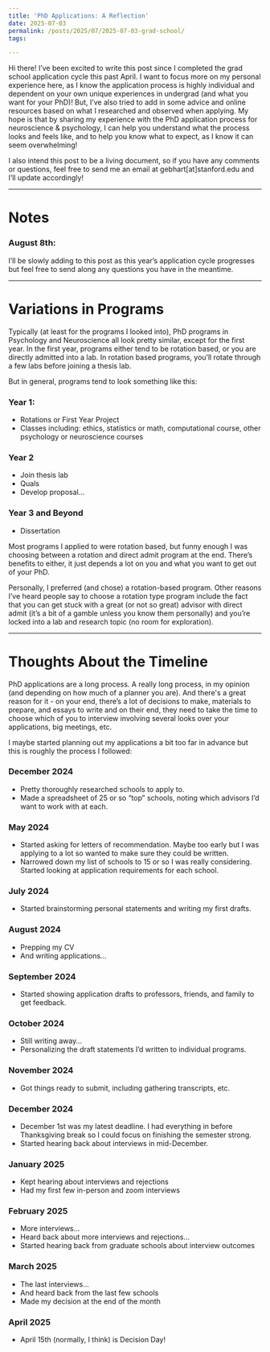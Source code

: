 ```yaml
---
title: 'PhD Applications: A Reflection'
date: 2025-07-03
permalink: /posts/2025/07/2025-07-03-grad-school/
tags:

---
```


Hi there! I’ve been excited to write this post since I completed the grad school application cycle this past April. I want to focus more on my personal experience here, as I know the application process is highly individual and dependent on your own unique experiences in undergrad (and what you want for your PhD)! But, I’ve also tried to add in some advice and online resources based on what I researched and observed when applying. My hope is that by sharing my experience with the PhD application process for neuroscience & psychology, I can help you understand what the process looks and feels like, and to help you know what to expect, as I know it can seem overwhelming! 

I also intend this post to be a living document, so if you have any comments or questions, feel free to send me an email at gebhart[at]stanford.edu and I’ll update accordingly! 

________________________________
# Notes

### August 8th:

I’ll be slowly adding to this post as this year’s application cycle progresses but feel free to send along any questions you have in the meantime. 


________________________________
# Variations in Programs

Typically (at least for the programs I looked into), PhD programs in Psychology and Neuroscience all look pretty similar, except for the first year. In the first year, programs either tend to be rotation based, or you are directly admitted into a lab. In rotation based programs, you’ll rotate through a few labs before joining a thesis lab.

But in general, programs tend to look something like this:
### Year 1: 
- Rotations or First Year Project
- Classes including: ethics, statistics or math, computational course, other psychology or neuroscience courses
### Year 2
- Join thesis lab
- Quals 
- Develop proposal…
### Year 3 and Beyond
- Dissertation 

Most programs I applied to were rotation based, but funny enough I was choosing between a rotation and direct admit program at the end. There’s benefits to either, it just depends a lot on you and what you want to get out of your PhD. 

Personally, I preferred (and chose) a rotation-based program. Other reasons I’ve heard people say to choose a rotation type program include the fact that you can get stuck with a great (or not so great) advisor with direct admit (it’s a bit of a gamble unless you know them personally) and you’re locked into a lab and research topic (no room for exploration). 

_______________________________
# Thoughts About the Timeline
PhD applications are a long process. A really long process, in my opinion (and depending on how much of a planner you are). And there's a great reason for it - on your end, there’s a lot of decisions to make, materials to prepare, and essays to write and on their end, they need to take the time to choose which of you to interview involving several looks over your applications, big meetings, etc.

I maybe started planning out my applications a bit too far in advance but this is roughly the process I followed: 

### December 2024
- Pretty thoroughly researched schools to apply to. 
- Made a spreadsheet of 25 or so “top” schools, noting which advisors I’d want to work with at each. 

### May 2024
- Started asking for letters of recommendation. Maybe too early but I was applying to a lot so wanted to make sure they could be written. 
- Narrowed down my list of schools to 15 or so I was really considering. Started looking at application requirements for each school.

### July 2024
- Started brainstorming personal statements and writing my first drafts. 

### August 2024
- Prepping my CV
- And writing applications…

### September 2024
- Started showing application drafts to professors, friends, and family to get feedback.

### October 2024
- Still writing away…
- Personalizing the draft statements I’d written to individual programs.

### November 2024
- Got things ready to submit, including gathering transcripts, etc.

### December 2024
- December 1st was my latest deadline. I had everything in before Thanksgiving break so I could focus on finishing the semester strong.
- Started hearing back about interviews in mid-December.

### January 2025
- Kept hearing about interviews and rejections
- Had my first few in-person and zoom interviews

### February 2025
- More interviews…
- Heard back about more interviews and rejections…
- Started hearing back from graduate schools about interview outcomes

### March 2025
- The last interviews… 
- And heard back from the last few schools
- Made my decision at the end of the month

### April 2025
- April 15th (normally, I think) is Decision Day! 


